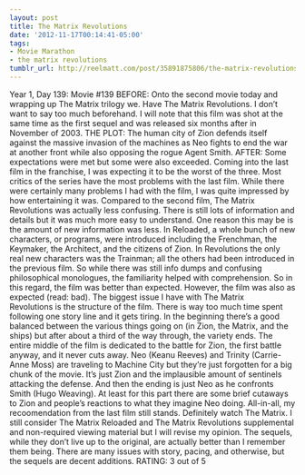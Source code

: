 ```yaml
---
layout: post
title: The Matrix Revolutions
date: '2012-11-17T00:14:41-05:00'
tags:
- Movie Marathon
- the matrix revolutions
tumblr_url: http://reelmatt.com/post/35891875806/the-matrix-revolutions
---
```

Year 1, Day 139: Movie #139
BEFORE: Onto the second movie today and wrapping up The Matrix trilogy we. Have The Matrix Revolutions. I don’t want to say too much beforehand. I will note that this film was shot at the same time as the first sequel and was released six months after in November of 2003.
THE PLOT: The human city of Zion defends itself against the massive invasion of the machines as Neo fights to end the war at another front while also opposing the rogue Agent Smith.
AFTER: Some expectations were met but some were also exceeded. Coming into the last film in the franchise, I was expecting it to be the worst of the three. Most critics of the series have the most problems with the last film. While there were certainly many problems I had with the film, I was quite impressed by how entertaining it was.
Compared to the second film, The Matrix Revolutions was actually less confusing. There is still lots of information and details but it was much more easy to understand. One reason this may be is the amount of new information was less. In Reloaded, a whole bunch of new characters, or programs, were introduced including the Frenchman, the Keymaker, the Architect, and the citizens of Zion. In Revolutions the only real new characters was the Trainman; all the others had been introduced in the previous film. So while there was still info dumps and confusing philosophical monologues, the familiarity helped with comprehension. So in this regard, the film was better than expected.
However, the film was also as expected (read: bad). The biggest issue I have with The Matrix Revolutions is the structure of the film. There is way too much time spent following one story line and it gets tiring. In the beginning there’s a good balanced between the various things going on (in Zion, the Matrix, and the ships) but after about a third of the way through, the variety ends. The entire middle of the film is dedicated to the battle for Zion, the first battle anyway, and it never cuts away. Neo (Keanu Reeves) and Trinity (Carrie-Anne Moss) are traveling to Machine City but they’re just forgotten for a big chunk of the movie. It’s just Zion and the implausible amount of sentinels attacking the defense. And then the ending is just Neo as he confronts Smith (Hugo Weaving). At least for this part there are some brief cutaways to Zion and people’s reactions to what they imagine Neo doing.
All-in-all, my recoomendation from the last film still stands. Definitely watch The Matrix. I still consider The Matrix Reloaded and The Matrix Revolutions supplemental and non-required viewing material but I will revise my opinion. The sequels, while they don’t live up to the original, are actually better than I remember them being. There are many issues with story, pacing, and otherwise, but the sequels are decent additions.
RATING: 3 out of 5
